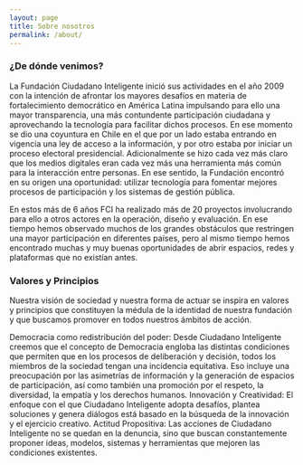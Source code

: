 ```yaml
---
layout: page
title: Sobre nosotros
permalink: /about/
---
```


<section id="about">
  <h3>¿De dónde venimos?</h3>
  <p>
    La Fundación Ciudadano Inteligente inició sus actividades en el año 2009 con la intención de afrontar los mayores desafíos en materia de fortalecimiento democrático en América Latina impulsando para ello una mayor transparencia, una más contundente participación ciudadana y aprovechando la tecnología para facilitar dichos procesos. En ese momento se dio una coyuntura en Chile en el que por un lado estaba entrando en vigencia una ley de acceso a la información, y por otro estaba por iniciar un proceso electoral presidencial. Adicionalmente se hizo cada vez más claro que los medios digitales eran cada vez más una herramienta más común para la interacción entre personas. En ese sentido, la Fundación encontró en su origen una oportunidad: utilizar tecnología para fomentar mejores procesos de participación y los sistemas de gestión pública.
  </p>
  <p>
    En estos más de 6 años FCI ha realizado más de 20 proyectos involucrando para ello a otros actores en la operación, diseño y evaluación. En ese tiempo hemos observado muchos de los grandes obstáculos que restringen una mayor participación en diferentes países, pero al mismo tiempo hemos encontrado muchas y muy buenas oportunidades de abrir espacios, redes y plataformas que no existían antes.
  </p>
  <h3>Valores y Principios</h3>
  <p>
    Nuestra visión de sociedad y nuestra forma de actuar se inspira en valores y principios que constituyen la médula de la identidad de nuestra fundación y que buscamos promover en todos nuestros ámbitos de acción.
  </p>
  <p>
    Democracia como redistribución del poder: Desde Ciudadano Inteligente creemos que el concepto de Democracia engloba las distintas condiciones que permiten que en los procesos de deliberación y decisión, todos los miembros de la sociedad tengan una incidencia equitativa. Eso incluye una preocupación por las asimetrías de información y la generación de espacios de participación, así como también una promoción por el respeto, la diversidad, la empatía y los derechos humanos.
    Innovación y Creatividad: El enfoque con el que Ciudadano Inteligente adopta desafíos, plantea soluciones y genera diálogos está basado en la búsqueda de la innovación y el ejercicio creativo.
    Actitud Propositiva: Las acciones de Ciudadano Inteligente no se quedan en la denuncia, sino que buscan constantemente proponer ideas, modelos, sistemas y herramientas que mejoren las condiciones existentes.
  </p>
</section>
